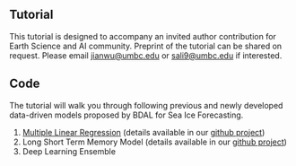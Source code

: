 ## Tutorial
This tutorial is designed to accompany an invited author contribution for Earth Science and AI community. Preprint of the tutorial can be shared on request. Please email jianwu@umbc.edu or sali9@umbc.edu if interested.


## Code
The tutorial will walk you through following previous and newly developed data-driven models proposed by BDAL for Sea Ice Forecasting.
1. [Multiple Linear Regression](https://github.com/big-data-lab-umbc/sea-ice-prediction/blob/main/probabilistic-modeling/models/MLR.ipynb) (details available in our [github project](https://github.com/big-data-lab-umbc/sea-ice-prediction/blob/main/probabilistic-modeling/))
2. Long Short Term Memory Model (details available in our [github project](https://github.com/big-data-lab-umbc/sea-ice-prediction/blob/main/climate-change-ai-workshop/models/Polar_Sea_Ice_Prediction_mLSTM.ipynb))
3. Deep Learning Ensemble 
